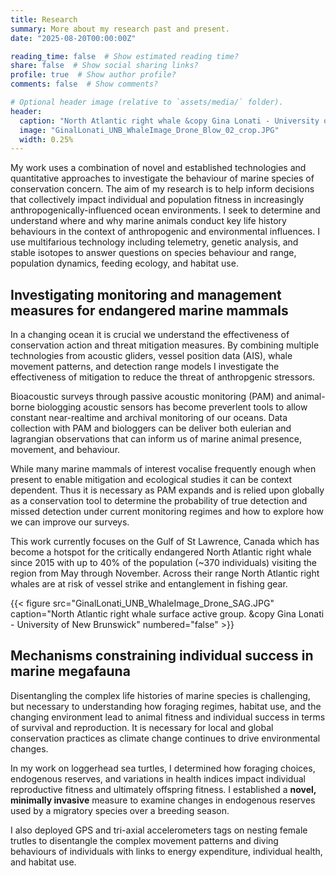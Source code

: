 ```yaml
---
title: Research
summary: More about my research past and present.
date: "2025-08-20T00:00:00Z"

reading_time: false  # Show estimated reading time?
share: false  # Show social sharing links?
profile: true  # Show author profile?
comments: false  # Show comments?

# Optional header image (relative to `assets/media/` folder).
header:
  caption: "North Atlantic right whale &copy Gina Lonati - University of New Brunswick"
  image: "GinalLonati_UNB_WhaleImage_Drone_Blow_02_crop.JPG"
  width: 0.25%
---
```


My work uses a combination of novel and established technologies and quantitative approaches to investigate the behaviour of marine species of conservation concern. The aim of my research is to help inform decisions that collectively impact individual and population fitness in increasingly anthropogenically-influenced ocean environments. I seek to determine and understand where and why marine animals conduct key life history behaviours in the context of anthropogenic and environmental influences. I use multifarious technology including telemetry, genetic analysis, and stable isotopes to answer questions on species behaviour and range, population dynamics, feeding ecology, and habitat use. 

## Investigating monitoring and management measures for endangered marine mammals

In a changing ocean it is crucial we understand the effectiveness of conservation action and threat mitigation measures. By combining multiple technologies from acoustic gliders, vessel position data (AIS), whale movement patterns, and detection range models I investigate the effectiveness of mitigation to reduce the threat of anthropgenic stressors.

Bioacoustic surveys through passive acoustic monitoring (PAM) and animal-borne biologging acoustic sensors has become preverlent tools to allow constant near-realtime and archival monitoring of our oceans. Data collection with PAM and biologgers can be deliver both eulerian and lagrangian observations that can inform us of marine animal presence, movement, and behaviour. 

While many marine mammals of interest vocalise frequently enough when present to enable mitigation and ecological studies it can be context dependent. Thus it is necessary as PAM expands and is relied upon globally as a conservation tool to determine the probability of true detection and missed detection under current monitoring regimes and how to explore how we can improve our surveys. 

This work currently focuses on the Gulf of St Lawrence, Canada which has become a hotspot for the critically endangered North Atlantic right whale since 2015 with up to 40% of the population (~370 individuals) visiting the region from May through November. Across their range North Atlantic right whales are at risk of vessel strike and entanglement in fishing gear.

{{< figure src="GinalLonati_UNB_WhaleImage_Drone_SAG.JPG" caption="North Atlantic right whale surface active group. &copy Gina Lonati - University of New Brunswick" numbered="false" >}}

## Mechanisms constraining individual success in marine megafauna

Disentangling the complex life histories of marine species is challenging, but necessary to understanding how foraging regimes, habitat use, and the changing environment lead to animal fitness and individual success in terms of survival and reproduction. It is necessary for local and global conservation practices as climate change continues to drive environmental changes.

In my work on loggerhead sea turtles, I determined how foraging choices, endogenous reserves, and variations in health indices impact individual reproductive fitness and ultimately offspring fitness. I established a **novel, minimally invasive** measure to examine changes in endogenous reserves used by a migratory species over a breeding season.

I also deployed GPS and tri-axial accelerometers tags on nesting female trutles to disentangle the complex movement patterns and diving behaviours of individuals with links to energy expenditure, individual health, and habitat use.

